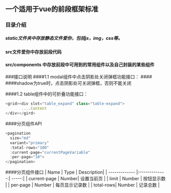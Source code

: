 ## 一个适用于vue的前段框架标准
### 目录介绍
##### static文件夹中存放静态文件爱你，包括js，img，css等。
#### src文件爱你中存放前段代码
#### src/components 中存放前段中可用到的常用组件以及自己封装的某些组件


###接口说明
####1.1 modal组件中点击阴影处关闭弹框功能接口：
####<modal :show.sync="showIP" :shadow.sync="true"></modal>
####shadow为true时，点击阴影处可关闭弹框，否则不能关闭

####1.2 table组件中的可折叠功能接口：
``` javascript
<grid><div slot="table_expand" class="table-expand">
       ....Content
</div></gird>
```
####分页组件API
``` javascript
<pagination 
  size="md"
  variant="primary"
  :total-rows="100"
  :current-page="currentPageVariable"
  :per-page="10">
</pagination>
```
####分页组件接口
| Name          | Type       | Description|
| ------------- |:-------------:| -----:|
| current-page     | Number| 设置当前页      |
| limit      | Number      | 按钮显示数      |
| per-page | Number        |  每页显示记录数  |
| total-rows| Number        |  记录总数        |
